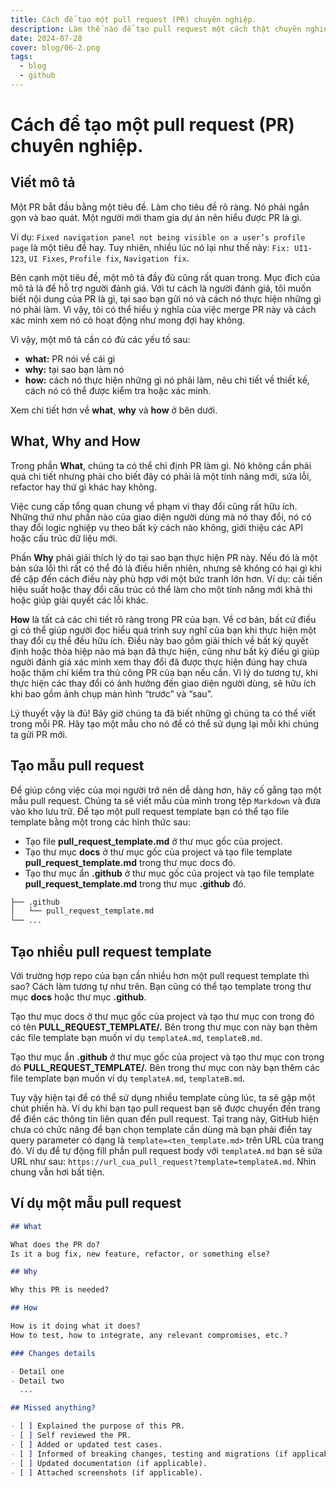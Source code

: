 ```yaml
---
title: Cách để tạo một pull request (PR) chuyên nghiệp.
description: Làm thế nào để tạo pull request một cách thật chuyên nghiệp.
date: 2024-07-28
cover: blog/06-2.png
tags:
  - blog
  - github
---
```


# Cách để tạo một pull request (PR) chuyên nghiệp.
## Viết mô tả 
Một PR bắt đầu bằng một tiêu đề. Làm cho tiêu đề rõ ràng. Nó phải ngắn gọn và bao quát. Một người mới tham gia dự án nên hiểu được PR là gì.

Ví dụ: `Fixed navigation panel not being visible on a user’s profile page` là một tiêu đề hay. Tuy nhiên, nhiều lúc nó lại như thế này:
`Fix: UI1-123`,
`UI Fixes`,
`Profile fix`,
`Navigation fix`.

Bên cạnh một tiêu đề, một mô tả đầy đủ cũng rất quan trong. Mục đích của mô tả là để hỗ trợ người đánh giá. Với tư cách là người đánh giá, tôi muốn biết nội dung của PR là gì, tại sao bạn gửi nó và cách nó thực hiện những gì nó phải làm. Vì vậy, tôi có thể hiểu ý nghĩa của việc merge PR này và cách xác minh xem nó có hoạt động như mong đợi hay không.

Vì vậy, một mô tả cần có đủ các yếu tố sau:
- <b>what:</b> PR nói về cái gì
- <b>why:</b> tại sao bạn làm nó
- <b>how:</b> cách nó thực hiện những gì nó phải làm, nêu chi tiết về thiết kế, cách nó có thể được kiểm tra hoặc xác minh.

Xem chi tiết hơn về <b>what</b>, <b>why</b> và <b>how</b> ở bên dưới.

## What, Why and How
Trong phần <b>What</b>, chúng ta có thể chỉ định PR làm gì. Nó không cần phải quá chi tiết nhưng phải cho biết đây có phải là một tính năng mới, sửa lỗi, refactor hay thứ gì khác hay không.

Việc cung cấp tổng quan chung về phạm vi thay đổi cũng rất hữu ích. Những thứ như phần nào của giao diện người dùng mà nó thay đổi, nó có thay đổi logic nghiệp vụ theo bất kỳ cách nào không, giới thiệu các API hoặc cấu trúc dữ liệu mới.

Phần <b>Why</b> phải giải thích lý do tại sao bạn thực hiện PR này. Nếu đó là một bản sửa lỗi thì rất có thể đó là điều hiển nhiên, nhưng sẽ không có hại gì khi đề cập đến cách điều này phù hợp với một bức tranh lớn hơn. Ví dụ: cải tiến hiệu suất hoặc thay đổi cấu trúc có thể làm cho một tính năng mới khả thi hoặc giúp giải quyết các lỗi khác.

<b>How</b> là tất cả các chi tiết rõ ràng trong PR của bạn. Về cơ bản, bất cứ điều gì có thể giúp người đọc hiểu quá trình suy nghĩ của bạn khi thực hiện một thay đổi cụ thể đều hữu ích. Điều này bao gồm giải thích về bất kỳ quyết định hoặc thỏa hiệp nào mà bạn đã thực hiện, cũng như bất kỳ điều gì giúp người đánh giá xác minh xem thay đổi đã được thực hiện đúng hay chưa hoặc thậm chí kiểm tra thủ công PR của bạn nếu cần. Vì lý do tương tự, khi thực hiện các thay đổi có ảnh hưởng đến giao diện người dùng, sẽ hữu ích khi bao gồm ảnh chụp màn hình “trước” và “sau”.

Lý thuyết vậy là đủ! Bây giờ chúng ta đã biết những gì chúng ta có thể viết trong mỗi PR. Hãy tạo một mẫu cho nó để có thể sử dụng lại mỗi khi chúng ta gửi PR mới.

## Tạo mẫu pull request
Để giúp công việc của mọi người trở nên dễ dàng hơn, hãy cố gắng tạo một mẫu pull request. Chúng ta sẽ viết mẫu của mình trong tệp `Markdown` và đưa vào kho lưu trữ. Để tạo một pull request template bạn có thể tạo file template bằng một trong các hình thức sau:
- Tạo file **pull_request_template.md** ở thư mục gốc của project.
- Tạo thư mục __docs__ ở thư mục gốc của project và tạo file template __pull_request_template.md__ trong thư mục docs đó.
- Tạo thư mục ẩn **.github** ở thư mục gốc của project và tạo file template **pull_request_template.md** trong thư mục **.github** đó.

```bash
├── .github
│   └── pull_request_template.md
└── ...
```
## Tạo nhiều pull request template
Với trường hợp repo của bạn cần nhiều hơn một pull request template thì sao? Cách làm tương tự như trên. Bạn cũng có thể tạo template trong thư mục __docs__ hoặc thư mục __.github__.

Tạo thư mục docs ở thư mục gốc của project và tạo thư mục con trong đó có tên __PULL_REQUEST_TEMPLATE/.__ Bên trong thư mục con này bạn thêm các file template bạn muốn ví dụ `templateA.md`, `templateB.md`.

Tạo thư mục ẩn __.github__ ở thư mục gốc của project và tạo thư mục con trong đó __PULL_REQUEST_TEMPLATE/.__ Bên trong thư mục con này bạn thêm các file template bạn muốn ví dụ `templateA.md`, `templateB.md`.

Tuy vậy hiện tại để có thể sử dụng nhiều template cùng lúc, ta sẽ gặp một chút phiền hà. Ví dụ khi bạn tạo pull request bạn sẽ được chuyển đến trang để điền các thông tin liên quan đến pull request. Tại trang này, GitHub hiện chưa có chức năng để bạn chọn template cần dùng mà bạn phải điền tay query parameter có dạng là `template=<ten_template.md>` trên URL của trang đó. Ví dụ để tự động fill phần pull request body với `templateA.md` bạn sẽ sửa URL như sau: `https://url_cua_pull_request?template=templateA.md`. Nhìn chung vẫn hơi bất tiện.
## Ví dụ một mẫu pull request
```markdown
## What

What does the PR do?
Is it a bug fix, new feature, refactor, or something else?

## Why

Why this PR is needed?

## How

How is it doing what it does?
How to test, how to integrate, any relevant compromises, etc.?

### Changes details

- Detail one
- Detail two
  ...

## Missed anything?

- [ ] Explained the purpose of this PR.
- [ ] Self reviewed the PR.
- [ ] Added or updated test cases.
- [ ] Informed of breaking changes, testing and migrations (if applicable).
- [ ] Updated documentation (if applicable).
- [ ] Attached screenshots (if applicable).
```